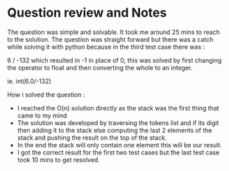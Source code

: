 # Question review and Notes

The question was simple and solvable. It took me around 25 mins to reach to the solution. The question was straight forward but there was a catch while solving it with python because in the third test case there was :

6 / -132 which resulted in -1 in place of 0, this was solved by first changing the operator to float and then converting the whole to an integer.

ie. int(6.0/-132)


How i solved the question :

- I reached the O(n) solution directly as the stack was the first thing that came to my mind
- The solution was developed by traversing the tokens list and if its digit then adding it to the stack else computing the last 2 elements of the stack and pushing the result on the top of the stack.
- In the end the stack will only contain one element this will be our result.
- I got the correct result for the first two test cases but the last test case took 10 mins to get resolved.


